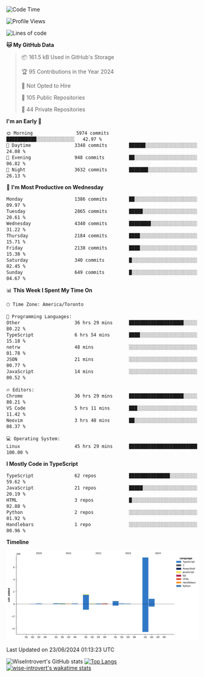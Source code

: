 <!--START_SECTION:waka-->
![Code Time](http://img.shields.io/badge/Code%20Time-1%2C774%20hrs%2014%20mins-blue)

![Profile Views](http://img.shields.io/badge/Profile%20Views-0-blue)

![Lines of code](https://img.shields.io/badge/From%20Hello%20World%20I%27ve%20Written-11.2%20million%20lines%20of%20code-blue)

**🐱 My GitHub Data** 

> 📦 161.5 kB Used in GitHub's Storage 
 > 
> 🏆 95 Contributions in the Year 2024
 > 
> 🚫 Not Opted to Hire
 > 
> 📜 105 Public Repositories 
 > 
> 🔑 44 Private Repositories 
 > 
**I'm an Early 🐤** 

```text
🌞 Morning                5974 commits        ███████████░░░░░░░░░░░░░░   42.97 % 
🌆 Daytime                3348 commits        ██████░░░░░░░░░░░░░░░░░░░   24.08 % 
🌃 Evening                948 commits         ██░░░░░░░░░░░░░░░░░░░░░░░   06.82 % 
🌙 Night                  3632 commits        ███████░░░░░░░░░░░░░░░░░░   26.13 % 
```
📅 **I'm Most Productive on Wednesday** 

```text
Monday                   1386 commits        ██░░░░░░░░░░░░░░░░░░░░░░░   09.97 % 
Tuesday                  2865 commits        █████░░░░░░░░░░░░░░░░░░░░   20.61 % 
Wednesday                4340 commits        ████████░░░░░░░░░░░░░░░░░   31.22 % 
Thursday                 2184 commits        ████░░░░░░░░░░░░░░░░░░░░░   15.71 % 
Friday                   2138 commits        ████░░░░░░░░░░░░░░░░░░░░░   15.38 % 
Saturday                 340 commits         █░░░░░░░░░░░░░░░░░░░░░░░░   02.45 % 
Sunday                   649 commits         █░░░░░░░░░░░░░░░░░░░░░░░░   04.67 % 
```


📊 **This Week I Spent My Time On** 

```text
🕑︎ Time Zone: America/Toronto

💬 Programming Languages: 
Other                    36 hrs 29 mins      ████████████████████░░░░░   80.22 % 
TypeScript               6 hrs 54 mins       ████░░░░░░░░░░░░░░░░░░░░░   15.18 % 
netrw                    48 mins             ░░░░░░░░░░░░░░░░░░░░░░░░░   01.78 % 
JSON                     21 mins             ░░░░░░░░░░░░░░░░░░░░░░░░░   00.77 % 
JavaScript               14 mins             ░░░░░░░░░░░░░░░░░░░░░░░░░   00.52 % 

🔥 Editors: 
Chrome                   36 hrs 29 mins      ████████████████████░░░░░   80.21 % 
VS Code                  5 hrs 11 mins       ███░░░░░░░░░░░░░░░░░░░░░░   11.42 % 
Neovim                   3 hrs 48 mins       ██░░░░░░░░░░░░░░░░░░░░░░░   08.37 % 

💻 Operating System: 
Linux                    45 hrs 29 mins      █████████████████████████   100.00 % 
```

**I Mostly Code in TypeScript** 

```text
TypeScript               62 repos            ███████████████░░░░░░░░░░   59.62 % 
JavaScript               21 repos            █████░░░░░░░░░░░░░░░░░░░░   20.19 % 
HTML                     3 repos             █░░░░░░░░░░░░░░░░░░░░░░░░   02.88 % 
Python                   2 repos             ░░░░░░░░░░░░░░░░░░░░░░░░░   01.92 % 
Handlebars               1 repo              ░░░░░░░░░░░░░░░░░░░░░░░░░   00.96 % 
```



**Timeline**

![Lines of Code chart](https://raw.githubusercontent.com/wise-introvert/wise-introvert/master/assets/bar_graph.png)


 Last Updated on 23/06/2024 01:13:23 UTC
<!--END_SECTION:waka-->

![WiseIntrovert's GitHub stats](https://github-readme-stats.vercel.app/api?username=wise-introvert&count_private=true&show_icons=true)
[![Top Langs](https://github-readme-stats.vercel.app/api/top-langs/?username=wise-introvert&langs_count=10)](https://github.com/anuraghazra/github-readme-stats)
[![wise-introvert's wakatime stats](https://github-readme-stats.vercel.app/api/wakatime?username=wiseintrovert)](https://github.com/anuraghazra/github-readme-stats)
